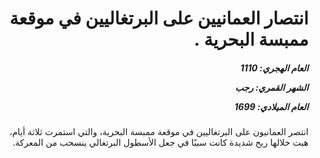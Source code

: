 <h1 dir="rtl">انتصار العمانيين على البرتغاليين في موقعة ممبسة البحرية .</h1>

<h5 dir="rtl">العام الهجري:  1110

الشهر القمري: رجب

العام الميلادي: 1699</h5>

<p dir="rtl">انتصر العمانيون على البرتغاليين في موقعة ممبسة البحرية، والتي استمرت ثلاثة أيام، هبت خلالها ريح شديدة كانت سببًا في جعل الأسطول البرتغالي ينسحب من المعركة.</p></br>
